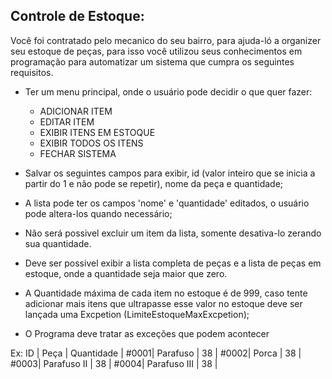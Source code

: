 ## Controle de Estoque:

Você foi contratado pelo mecanico do seu bairro, para ajuda-ló a organizer seu estoque de peças, para isso você utilizou
seus conhecimentos em programação para automatizar um sistema que cumpra os seguintes requisitos.

- Ter um menu principal, onde o usuário pode decidir o que quer fazer:

  - ADICIONAR ITEM
  - EDITAR ITEM
  - EXIBIR ITENS EM ESTOQUE
  - EXIBIR TODOS OS ITENS
  - FECHAR SISTEMA

- Salvar os seguintes campos para exibir, id (valor inteiro que se inicia a partir do 1 e não pode se repetir), nome da peça e quantidade;

- A lista pode ter os campos 'nome' e 'quantidade' editados, o usuário pode altera-los quando necessário;

- Não será possivel excluir um item da lista, somente desativa-lo zerando sua quantidade.

- Deve ser possivel exibir a lista completa de peças e a lista de peças em estoque, onde a quantidade seja maior que zero.

- A Quantidade máxima de cada item no estoque é de 999, caso tente adicionar mais itens que ultrapasse esse valor no estoque
deve ser lançada uma Excpetion (LimiteEstoqueMaxExcpetion);

- O Programa deve tratar as exceções que podem acontecer

Ex:
ID | Peça | Quantidade | #0001| Parafuso | 38 | #0002| Porca | 38 | #0003| Parafuso II | 38 | #0004| Parafuso III | 38 |

